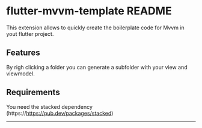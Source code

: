 # flutter-mvvm-template README

This extension allows to quickly create the boilerplate code for Mvvm in yout flutter project.

## Features

By righ clicking a folder you can generate a subfolder with your view and viewmodel.

## Requirements

You need the stacked dependency (https://https://pub.dev/packages/stacked)


-----------------------------------------------------------------------------------------------------------